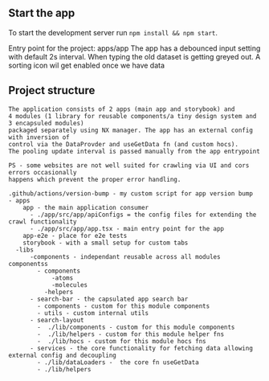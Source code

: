 ## Start the app

To start the development server run `npm install && npm start`. 

Entry point for the project: apps/app
The app has a debounced input setting with default 2s interval. When typing the old dataset is getting greyed out. A sorting icon wil get enabled once we have data

## Project structure

```
The application consists of 2 apps (main app and storybook) and 
4 modules (1 library for reusable components/a tiny design system and 3 encapsuled modules)
packaged separately using NX manager. The app has an external config with inversion of 
control via the DataProvder and useGetData fn (and custom hocs).
The pooling update interval is passed manually from the app entrypoint

PS - some websites are not well suited for crawling via UI and cors errors occasionally
happens which prevent the proper error handling.

.github/actions/version-bump - my custom script for app version bump
- apps
    app - the main application consumer
      - ./app/src/app/apiConfigs = the config files for extending the crawl functionality 
      - ./app/src/app/app.tsx - main entry point for the app
    app-e2e - place for e2e tests
    storybook - with a small setup for custom tabs
  -libs
      -components - independant reusable across all modules componentss
        - components
            -atoms
            -molecules
          -helpers
      - search-bar - the capsulated app search bar  
        - components - custom for this module components
        - utils - custom internal utils  
      - search-layout
        -  ./lib/components - custom for this module components
        -  ./lib/helpers - custom for this module helper fns
        -  ./lib/hocs - custom for this module hocs fns
      - services - the core functionality for fetching data allowing external config and decoupling
        - ./lib/dataLoaders -  the core fn useGetData
        - ./lib/helpers


```